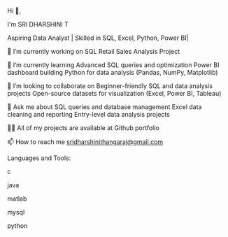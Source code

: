 Hi 👋, 

I'm SRI DHARSHINI T

Aspiring Data Analyst | Skilled in SQL, Excel, Python, Power BI|

🔭 I’m currently working on SQL Retail Sales Analysis Project

🌱 I’m currently learning Advanced SQL queries and optimization Power BI dashboard building Python for data analysis (Pandas, NumPy, Matplotlib)

👯 I’m looking to collaborate on Beginner-friendly SQL and data analysis projects Open-source datasets for visualization (Excel, Power BI, Tableau)

💬 Ask me about SQL queries and database management Excel data cleaning and reporting Entry-level data analysis projects

👨‍💻 All of my projects are available at Github portfolio

📫 How to reach me sridharshinithangaraj@gmail.com

Languages and Tools:

c

java

matlab

mysql

python
